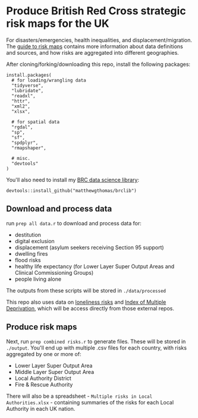 # Produce British Red Cross strategic risk maps for the UK
For disasters/emergencies, health inequalities, and displacement/migration. The [guide to risk maps](guide-to-risk-maps.pptx) contains more information about data definitions and sources, and how risks are aggregated into different geographies.

After cloning/forking/downloading this repo, install the following packages:

```
install.packages(
  # for loading/wrangling data
  "tidyverse",
  "lubridate",
  "readxl",
  "httr",
  "xml2",
  "xlsx",

  # for spatial data
  "rgdal",
  "sp",
  "sf",
  "spdplyr",
  "rmapshaper",

  # misc.
  "devtools"
)
```

You'll also need to install my [BRC data science library](https://github.com/matthewgthomas/brclib):

```
devtools::install_github("matthewgthomas/brclib")
```

## Download and process data
run `prep all data.r` to download and process data for:
- destitution
- digital exclusion
- displacement (asylum seekers receiving Section 95 support)
- dwelling fires
- flood risks
- healthy life expectancy (for Lower Layer Super Output Areas and Clinical Commissioning Groups)
- people living alone

The outputs from these scripts will be stored in `./data/processed`

This repo also uses data on [loneliness risks](https://github.com/matthewgthomas/loneliness) and [Index of Multiple Deprivation](https://github.com/matthewgthomas/IMD), which will be access directly from those external repos.

## Produce risk maps
Next, run `prep combined risks.r` to generate files. These will be stored in `./output`. You'll end up with multiple .csv files for each country, with risks aggregated by one or more of:

- Lower Layer Super Output Area
- Middle Layer Super Output Area
- Local Authority District
- Fire & Rescue Authority

There will also be a spreadsheet - `Multiple risks in Local Authorities.xlsx` - containing summaries of the risks for each Local Authority in each UK nation.
